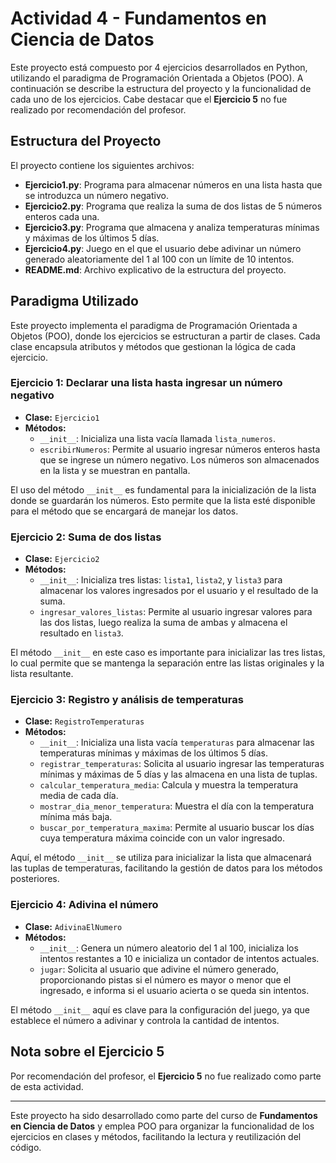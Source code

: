 # Actividad 4 - Fundamentos en Ciencia de Datos

Este proyecto está compuesto por 4 ejercicios desarrollados en Python, utilizando el paradigma de Programación Orientada a Objetos (POO). A continuación se describe la estructura del proyecto y la funcionalidad de cada uno de los ejercicios. Cabe destacar que el **Ejercicio 5** no fue realizado por recomendación del profesor.

## Estructura del Proyecto

El proyecto contiene los siguientes archivos:

- **Ejercicio1.py**: Programa para almacenar números en una lista hasta que se introduzca un número negativo.
- **Ejercicio2.py**: Programa que realiza la suma de dos listas de 5 números enteros cada una.
- **Ejercicio3.py**: Programa que almacena y analiza temperaturas mínimas y máximas de los últimos 5 días.
- **Ejercicio4.py**: Juego en el que el usuario debe adivinar un número generado aleatoriamente del 1 al 100 con un límite de 10 intentos.
- **README.md**: Archivo explicativo de la estructura del proyecto.

## Paradigma Utilizado

Este proyecto implementa el paradigma de Programación Orientada a Objetos (POO), donde los ejercicios se estructuran a partir de clases. Cada clase encapsula atributos y métodos que gestionan la lógica de cada ejercicio.

### Ejercicio 1: Declarar una lista hasta ingresar un número negativo

- **Clase:** `Ejercicio1`
- **Métodos:**
  - `__init__`: Inicializa una lista vacía llamada `lista_numeros`.
  - `escribirNumeros`: Permite al usuario ingresar números enteros hasta que se ingrese un número negativo. Los números son almacenados en la lista y se muestran en pantalla.
  
El uso del método `__init__` es fundamental para la inicialización de la lista donde se guardarán los números. Esto permite que la lista esté disponible para el método que se encargará de manejar los datos.

### Ejercicio 2: Suma de dos listas

- **Clase:** `Ejercicio2`
- **Métodos:**
  - `__init__`: Inicializa tres listas: `lista1`, `lista2`, y `lista3` para almacenar los valores ingresados por el usuario y el resultado de la suma.
  - `ingresar_valores_listas`: Permite al usuario ingresar valores para las dos listas, luego realiza la suma de ambas y almacena el resultado en `lista3`.

El método `__init__` en este caso es importante para inicializar las tres listas, lo cual permite que se mantenga la separación entre las listas originales y la lista resultante.

### Ejercicio 3: Registro y análisis de temperaturas

- **Clase:** `RegistroTemperaturas`
- **Métodos:**
  - `__init__`: Inicializa una lista vacía `temperaturas` para almacenar las temperaturas mínimas y máximas de los últimos 5 días.
  - `registrar_temperaturas`: Solicita al usuario ingresar las temperaturas mínimas y máximas de 5 días y las almacena en una lista de tuplas.
  - `calcular_temperatura_media`: Calcula y muestra la temperatura media de cada día.
  - `mostrar_dia_menor_temperatura`: Muestra el día con la temperatura mínima más baja.
  - `buscar_por_temperatura_maxima`: Permite al usuario buscar los días cuya temperatura máxima coincide con un valor ingresado.

Aquí, el método `__init__` se utiliza para inicializar la lista que almacenará las tuplas de temperaturas, facilitando la gestión de datos para los métodos posteriores.

### Ejercicio 4: Adivina el número

- **Clase:** `AdivinaElNumero`
- **Métodos:**
  - `__init__`: Genera un número aleatorio del 1 al 100, inicializa los intentos restantes a 10 e inicializa un contador de intentos actuales.
  - `jugar`: Solicita al usuario que adivine el número generado, proporcionando pistas si el número es mayor o menor que el ingresado, e informa si el usuario acierta o se queda sin intentos.

El método `__init__` aquí es clave para la configuración del juego, ya que establece el número a adivinar y controla la cantidad de intentos.

## Nota sobre el Ejercicio 5

Por recomendación del profesor, el **Ejercicio 5** no fue realizado como parte de esta actividad.

---

Este proyecto ha sido desarrollado como parte del curso de **Fundamentos en Ciencia de Datos** y emplea POO para organizar la funcionalidad de los ejercicios en clases y métodos, facilitando la lectura y reutilización del código.
